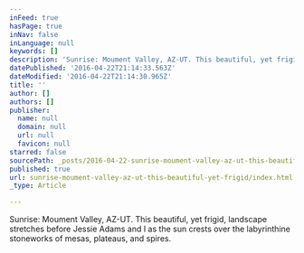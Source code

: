 ```yaml
---
inFeed: true
hasPage: true
inNav: false
inLanguage: null
keywords: []
description: 'Sunrise: Moument Valley, AZ-UT. This beautiful, yet frigid, landscape stretches before Jessie Adams and I as the sun crests over the labyrinthine stoneworks of mesas, plateaus, and spires. '
datePublished: '2016-04-22T21:14:33.563Z'
dateModified: '2016-04-22T21:14:30.965Z'
title: ''
author: []
authors: []
publisher:
  name: null
  domain: null
  url: null
  favicon: null
starred: false
sourcePath: _posts/2016-04-22-sunrise-moument-valley-az-ut-this-beautiful-yet-frigid.md
published: true
url: sunrise-moument-valley-az-ut-this-beautiful-yet-frigid/index.html
_type: Article

---
```

Sunrise: Moument Valley, AZ-UT. This beautiful, yet frigid, landscape stretches before Jessie Adams and I as the sun crests over the labyrinthine stoneworks of mesas, plateaus, and spires.